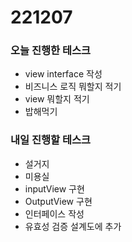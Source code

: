 # 221207

### 오늘 진행한 테스크

- view interface 작성
- 비즈니스 로직 뭐할지 적기
- view 뭐할지 적기
- 밥해먹기

### 내일 진행할 테스크

- 설거지
- 미용실
- inputView 구현
- OutputView 구현
- 인터페이스 작성
- 유효성 검증 설계도에 추가
